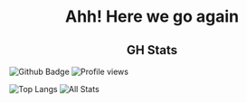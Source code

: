 <h1 align="center"> Ahh! Here we go again </h1>




<h2 align="center"> GH Stats </h1>

![Github Badge](https://img.shields.io/badge/-FunnyWelder-grey?style=flat&logo=github&logoColor=black&link=https://github.com/Hostridet/)
![Profile views](https://gpvc.arturio.dev/Hostridet)

![Top Langs](https://github-readme-stats-axpwmfcg3.vercel.app/api/top-langs/?username=Hostridet&theme=dracula&hide_border=true)
![All Stats](https://github-readme-stats-axpwmfcg3.vercel.app/api?username=Hostridet&show_icons=true&include_all_commits=true&count_private=true&hide=contribs&theme=dracula&hide_border=true)

<!--
**Hostridet/Hostridet** is a ✨ _special_ ✨ repository because its `README.md` (this file) appears on your GitHub profile.

Here are some ideas to get you started:

- 🔭 I’m currently working on ...
- 🌱 I’m currently learning ...
- 👯 I’m looking to collaborate on ...
- 🤔 I’m looking for help with ...
- 💬 Ask me about ...
- 📫 How to reach me: ...
- 😄 Pronouns: ...
- ⚡ Fun fact: ...
-->
